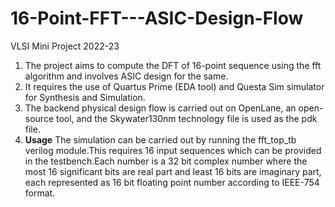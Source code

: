 # 16-Point-FFT---ASIC-Design-Flow
VLSI Mini Project 2022-23
1) The project aims to compute the DFT of 16-point sequence using the fft algorithm and involves ASIC design for the same.
2) It requires the use of Quartus Prime (EDA tool) and Questa Sim simulator for Synthesis and Simulation.
3) The backend physical design flow is carried out on OpenLane, an open-source tool, and the Skywater130nm technology file is used as the pdk file.
4) **Usage**
The simulation can be carried out by running the fft_top_tb verilog module.This requires 16 input sequences which can be provided in the testbench.Each number is a 32 bit complex number where the most 16 significant bits are real part and least 16 bits are imaginary part, each represented as 16 bit floating point number according to IEEE-754 format.
